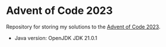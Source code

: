 # Advent of Code 2023

Repository for storing my solutions to the [Advent of Code 2023](https://adventofcode.com/2023).

- Java version: OpenJDK JDK 21.0.1
